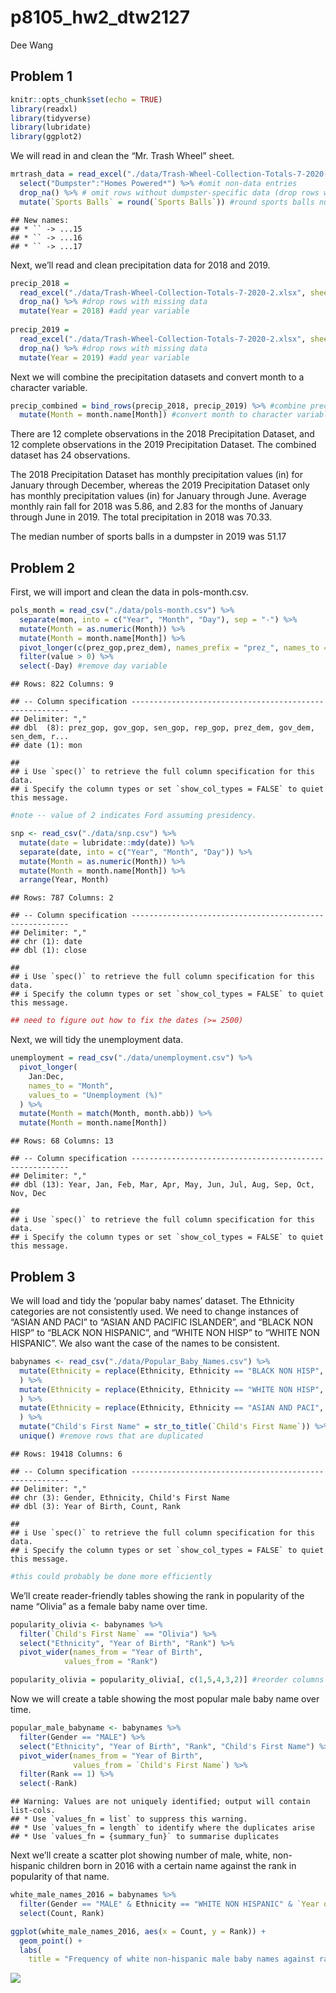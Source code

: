p8105\_hw2\_dtw2127
================
Dee Wang

## Problem 1

``` r
knitr::opts_chunk$set(echo = TRUE)
library(readxl)
library(tidyverse)
library(lubridate)
library(ggplot2)
```

We will read in and clean the “Mr. Trash Wheel” sheet.

``` r
mrtrash_data = read_excel("./data/Trash-Wheel-Collection-Totals-7-2020-2.xlsx", sheet = "Mr. Trash Wheel", skip = 1) %>% #specify sheet to read in and skip row with graphic 
  select("Dumpster":"Homes Powered*") %>% #omit non-data entries
  drop_na() %>% # omit rows without dumpster-specific data (drop rows with missing data)
  mutate(`Sports Balls` = round(`Sports Balls`)) #round sports balls number to nearest integer
```

    ## New names:
    ## * `` -> ...15
    ## * `` -> ...16
    ## * `` -> ...17

Next, we’ll read and clean precipitation data for 2018 and 2019.

``` r
precip_2018 =
  read_excel("./data/Trash-Wheel-Collection-Totals-7-2020-2.xlsx", sheet = "2018 Precipitation", skip = 1) %>% 
  drop_na() %>% #drop rows with missing data 
  mutate(Year = 2018) #add year variable 
 
precip_2019 =
  read_excel("./data/Trash-Wheel-Collection-Totals-7-2020-2.xlsx", sheet = "2019 Precipitation", skip = 1) %>% 
  drop_na() %>% #drop rows with missing data 
  mutate(Year = 2019) #add year variable 
```

Next we will combine the precipitation datasets and convert month to a
character variable.

``` r
precip_combined = bind_rows(precip_2018, precip_2019) %>% #combine precipitation datasets
  mutate(Month = month.name[Month]) #convert month to character variable  
```

There are 12 complete observations in the 2018 Precipitation Dataset,
and 12 complete observations in the 2019 Precipitation Dataset. The
combined dataset has 24 observations.

The 2018 Precipitation Dataset has monthly precipitation values (in) for
January through December, whereas the 2019 Precipitation Dataset only
has monthly precipitation values (in) for January through June. Average
monthly rain fall for 2018 was 5.86, and 2.83 for the months of January
through June in 2019. The total precipitation in 2018 was 70.33.

The median number of sports balls in a dumpster in 2019 was 51.17

## Problem 2

First, we will import and clean the data in pols-month.csv.

``` r
pols_month = read_csv("./data/pols-month.csv") %>% 
  separate(mon, into = c("Year", "Month", "Day"), sep = "-") %>%
  mutate(Month = as.numeric(Month)) %>% 
  mutate(Month = month.name[Month]) %>% 
  pivot_longer(c(prez_gop,prez_dem), names_prefix = "prez_", names_to = "President") %>% 
  filter(value > 0) %>%
  select(-Day) #remove day variable 
```

    ## Rows: 822 Columns: 9

    ## -- Column specification --------------------------------------------------------
    ## Delimiter: ","
    ## dbl  (8): prez_gop, gov_gop, sen_gop, rep_gop, prez_dem, gov_dem, sen_dem, r...
    ## date (1): mon

    ## 
    ## i Use `spec()` to retrieve the full column specification for this data.
    ## i Specify the column types or set `show_col_types = FALSE` to quiet this message.

``` r
#note -- value of 2 indicates Ford assuming presidency.
```

``` r
snp <- read_csv("./data/snp.csv") %>% 
  mutate(date = lubridate::mdy(date)) %>% 
  separate(date, into = c("Year", "Month", "Day")) %>% 
  mutate(Month = as.numeric(Month)) %>%
  mutate(Month = month.name[Month]) %>%
  arrange(Year, Month) 
```

    ## Rows: 787 Columns: 2

    ## -- Column specification --------------------------------------------------------
    ## Delimiter: ","
    ## chr (1): date
    ## dbl (1): close

    ## 
    ## i Use `spec()` to retrieve the full column specification for this data.
    ## i Specify the column types or set `show_col_types = FALSE` to quiet this message.

``` r
## need to figure out how to fix the dates (>= 2500)
```

Next, we will tidy the unemployment data.

``` r
unemployment = read_csv("./data/unemployment.csv") %>% 
  pivot_longer(
    Jan:Dec,
    names_to = "Month",
    values_to = "Unemployment (%)" 
  ) %>% 
  mutate(Month = match(Month, month.abb)) %>% 
  mutate(Month = month.name[Month])
```

    ## Rows: 68 Columns: 13

    ## -- Column specification --------------------------------------------------------
    ## Delimiter: ","
    ## dbl (13): Year, Jan, Feb, Mar, Apr, May, Jun, Jul, Aug, Sep, Oct, Nov, Dec

    ## 
    ## i Use `spec()` to retrieve the full column specification for this data.
    ## i Specify the column types or set `show_col_types = FALSE` to quiet this message.

## Problem 3

We will load and tidy the ‘popular baby names’ dataset. The Ethnicity
categories are not consistently used. We need to change instances of
“ASIAN AND PACI” to “ASIAN AND PACIFIC ISLANDER”, and “BLACK NON HISP”
to “BLACK NON HISPANIC”, and “WHITE NON HISP” to “WHITE NON HISPANIC”.
We also want the case of the names to be consistent.

``` r
babynames <- read_csv("./data/Popular_Baby_Names.csv") %>% 
  mutate(Ethnicity = replace(Ethnicity, Ethnicity == "BLACK NON HISP", "BLACK NON HISPANIC")
  ) %>% 
  mutate(Ethnicity = replace(Ethnicity, Ethnicity == "WHITE NON HISP", "WHITE NON HISPANIC")
  ) %>% 
  mutate(Ethnicity = replace(Ethnicity, Ethnicity == "ASIAN AND PACI", "ASIAN AND PACIFIC ISLANDER")
  ) %>% 
  mutate("Child's First Name" = str_to_title(`Child's First Name`)) %>%
  unique() #remove rows that are duplicated
```

    ## Rows: 19418 Columns: 6

    ## -- Column specification --------------------------------------------------------
    ## Delimiter: ","
    ## chr (3): Gender, Ethnicity, Child's First Name
    ## dbl (3): Year of Birth, Count, Rank

    ## 
    ## i Use `spec()` to retrieve the full column specification for this data.
    ## i Specify the column types or set `show_col_types = FALSE` to quiet this message.

``` r
#this could probably be done more efficiently
```

We’ll create reader-friendly tables showing the rank in popularity of
the name “Olivia” as a female baby name over time.

``` r
popularity_olivia <- babynames %>% 
  filter(`Child's First Name` == "Olivia") %>% 
  select("Ethnicity", "Year of Birth", "Rank") %>% 
  pivot_wider(names_from = "Year of Birth",
            values_from = "Rank") 

popularity_olivia = popularity_olivia[, c(1,5,4,3,2)] #reorder columns
```

Now we will create a table showing the most popular male baby name over
time.

``` r
popular_male_babyname <- babynames %>% 
  filter(Gender == "MALE") %>% 
  select("Ethnicity", "Year of Birth", "Rank", "Child's First Name") %>% 
  pivot_wider(names_from = "Year of Birth",
              values_from = `Child's First Name`) %>% 
  filter(Rank == 1) %>% 
  select(-Rank)
```

    ## Warning: Values are not uniquely identified; output will contain list-cols.
    ## * Use `values_fn = list` to suppress this warning.
    ## * Use `values_fn = length` to identify where the duplicates arise
    ## * Use `values_fn = {summary_fun}` to summarise duplicates

Next we’ll create a scatter plot showing number of male, white,
non-hispanic children born in 2016 with a certain name against the rank
in popularity of that name.

``` r
white_male_names_2016 = babynames %>%
  filter(Gender == "MALE" & Ethnicity == "WHITE NON HISPANIC" & `Year of Birth` == 2016) %>% 
  select(Count, Rank)

ggplot(white_male_names_2016, aes(x = Count, y = Rank)) + 
  geom_point() + 
  labs( 
    title = "Frequency of white non-hispanic male baby names against rank in 2016")
```

![](p8105_hw2_dtw2127_files/figure-gfm/unnamed-chunk-10-1.png)<!-- -->
